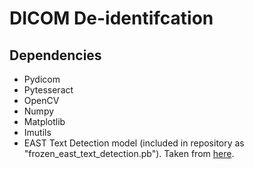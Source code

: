 # DICOM De-identifcation
## Dependencies
* Pydicom
* Pytesseract
* OpenCV
* Numpy
* Matplotlib
* Imutils
* EAST Text Detection model (included in repository as "frozen_east_text_detection.pb"). Taken from [here](https://github.com/ZER-0-NE/EAST-Detector-for-text-detection-using-OpenCV).